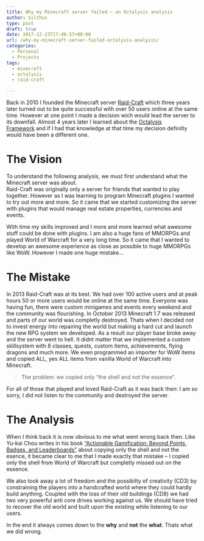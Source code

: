 ```yaml
---
title: Why my Minecraft server failed – an Octalysis analysis
author: Silthus
type: post
draft: true
date: 2017-12-23T17:40:57+00:00
url: /why-my-minecraft-server-failed-octalysis-analysis/
categories:
  - Personal
  - Projects
tags:
  - minecraft
  - octalysis
  - raid-craft

---
```

Back in 2010 I founded the Minecraft server [Raid-Craft][1] which three years later turned out to be quite successful with over 50 users online at the same time. However at one point I made a decision wich would lead the server to its downfall. Almost 4 years later I learned about the [Octalysis Framework][2] and if I had that knowledge at that time my decision definitly would have been a different one.

# The Vision

To understand the following analysis, we must first understand what the Minecraft server was about.  
Raid-Craft was originally only a server for friends that wanted to play together. However as I was learning to program Minecraft plugins I wanted to try out more and more. So it came that we started customizing the server with plugins that would manage real estate properties, currencies and events.

With time my skills improved and I more and more learned what awesome stuff could be done with plugins. I am also a huge fans of MMORPGs and played World of Warcraft for a very long time. So it came that I wanted to develop an awesome experience as close as possible to huge MMORPGs like WoW. However I made one huge mistake&#8230;

# The Mistake

In 2013 Raid-Craft was at its best. We had over 100 active users and at peak hours 50 or more users would be online at the same time. Everyone was having fun, there were custom minigames and events every weekend and the community was flourishing. In October 2013 Minecraft 1.7 was released and parts of our world was completly destroyed. Thats when I decided not to invest energy into repairing the world but making a hard cut and launch the new RPG system we developed. As a result our player base broke away and the server went to hell. It didnt matter that we implemented a custom skillsystem with 8 classes, quests, custom items, achievements, flying dragons and much more. We even programmed an importer for WoW items and copied ALL, yes ALL items from vanilla World of Warcraft into Minecraft.

> The problem: we copied only &#8220;the shell and not the essence&#8221;.

For all of those that played and loved Raid-Craft as it was back then: I am so sorry, I did not listen to the community and destroyed the server.

# The Analysis

When I think back it is now obvious to me what went wrong back then. Like Yu-kai Chou writes in his book [&#8220;<span id="ebooksProductTitle" class="a-size-extra-large">Actionable Gamification: Beyond Points, Badges, and Leaderboards&#8221;</span>][3] about copying only the shell and not the esence, it became clear to me that I made exactly that mistake &#8211; I copied only the shell from World of Warcraft but completly missed out on the essence.

We also took away a lot of freedom and the possiblity of creativity (CD3) by constraining the players into a handcrafted world where they could hardly build anything. Coupled with the loss of their old buildings (CD8) we had two very powerful anti core drives working against us. We should have tried to recover the old world and built upon the existing while listening to our users.

In the end it always comes down to the **why** and **not** the **what**. Thats what we did wrong.

 [1]: http://raid-craft.de
 [2]: http://yukaichou.com/gamification-examples/octalysis-complete-gamification-framework/
 [3]: https://www.amazon.com/Actionable-Gamification-Beyond-Points-Leaderboards-ebook/dp/B00WAOGY4U